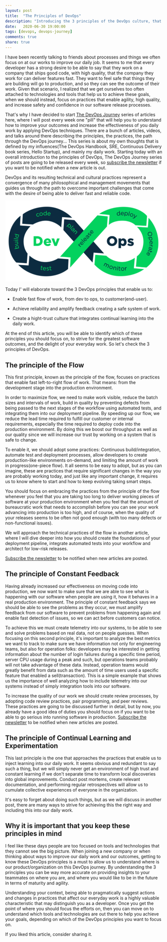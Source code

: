 ```yaml
---
layout: post
title:  "The Principles of DevOps"
description: "Introducing the 3 principles of the DevOps culture, that allows us to deliver software faster and safer, creating a safe system of work with a hight trust culture."
date:   2020-06-30 19:00:00
tags: [devops, devops-journey]
comments: true
share: true
---
```


I have been recently talking to friends about processes and things we often focus on at our works to improve our daily job. It seems to me that every developer has a strong desire to be able to say that they work on a company that ships good code, with high quality, that the company they work for can deliver features fast. They want to feel safe that things they are building will go to production, and so they can see the outcome of their work. Given that scenario, I realized that we get ourselves too often attached to technologies and tools that help us to achieve these goals, when we should instead, focus on practices that enable agility, high quality, and increase safety and confidence in our software release processes.

That's why I have decided to start [The DevOps Journey](https://andreybleme.com/tags/#devops-journey) series of articles here, where I will post every week one "pill" that will help you to understand how to improve your outcomes and increase the effectiveness of you daily work by applying DevOps techniques. There are a bunch of articles, videos, and talks around there describing the principles, the practices, the path through the DevOps journey... This series is about my own thoughts that is defined by my influences(The DevOps Handbook, SRE, Continuous Delivery book series, Hello Startup), and mainly my daily work. Starting today with an overall introduction to the principles of DevOps, The DevOps Journey series of posts are going to be released every week, so [subscribe the newsletter](https://andreybleme.substack.com/) if you want to be notified when a new article is out.


DevOps and its resulting technical and cultural practices represent a convergence of many philosophical and management movements that guides us through the path to overcome important challenges that come with the desire of being able to deliver fast and reliable code.

![DevOps principles](https://raw.githubusercontent.com/andreybleme/andreybleme.github.io/master/assets/img/devops-principles.png)

Today I' will elaborate toward the 3 DevOps principles that enable us to:

- Enable fast flow of work, from dev to ops, to customer(end-user).

- Achieve reliability and amplify feedback creating a safe system of work.

- Create a hight-trust culture that integrates continual learning into the daily work.

At the end of this article, you will be able to identify which of these principles you should focus on, to strive for the greatest software outcomes, and the delight of your everyday work. So let's check the 3 principles of DevOps.


The principle of the Flow
---

This first principle, known as the principle of the flow, focuses on practices that enable fast left-to-right flow of work. That means: from the development stage into the production environment.

In order to maximize flow, we need to make work visible, reduce the batch sizes and intervals of work, build in quality by preventing defects from being passed to the next stages of the workflow using automated tests, and integrating them into our deployment pipeline. By speeding up our flow, we reduce the lead time required to fulfill our customer or internal requirements, especially the time required to deploy code into the production environment. By doing this we boost our throughput as well as our quality since we will increase our trust by working on a system that is safe to change.

To enable it, we should adopt some practices: Continuous build/integration, automate test and deployment processes, allow developers to create production-like environments on-demand, and limiting the amount of work in progress(one-piece flow). It all seems to be easy to adopt, but as you can imagine, these are practices that require significant changes in the way you are probably working today, and just like any important change, it requires us to know where to start and how to keep evolving taking smart steps.

You should focus on embracing the practices from the principle of the flow whenever you feel that you are taking too long to deliver working pieces of software at your production environment when you feel that the amount of bureaucratic work that needs to accomplish before you can see your work advancing into production is too high, and of course, when the quality of your releases seems to be often not good enough (with too many defects or non-functional issues).

We will approach the technical practices of the flow in another article, where I will dive deeper into how you should create the foundations of your deployment pipeline, integrate automated tests into your workflow and architect for low-risk releases.

[Subscribe the newsletter](https://andreybleme.substack.com/) to be notified when new articles are posted.


The principle of Constant Feedback
---

Having already increased our effectiveness on moving code into production, we now want to make sure that we are able to see what is happening with our software when people are using it, how it behaves in a real production environment. The principle of constant feedback says we should be able to see the problems as they occur, we must amplify feedback from our software to prevent problems from happening again and enable fast detection of issues, so we can act before customers can notice.

To achieve this we must create telemetry into our systems, to be able to see and solve problems based on real data, not on people guesses. When focusing on this second principle, it's important to analyze the best metrics we want to track to make sure we have information not only for engineering teams, but also for operation folks: developers may be interested in getting information about the number of login failures during a specific time period, server CPU usage during a peak and such, but operations teams probably will not take advantage of these data. Instead, operation teams would greatly benefit from data such as the amount of time users used a specific feature that enabled a sell(transaction). This is a simple example that shows us the importance of well analyzing how to include telemetry into our systems instead of simply integration tools into our software.

To increase the quality of our work we should create review processes, by adopting code review practices, pair programming, and peer reviews. These practices are going to be discussed further in detail, but by now, you already have a good idea of duties you should focus on if you want to be able to go serious into running software in production. [Subscribe the newsletter](https://andreybleme.substack.com/) to be notified when new articles are posted.


The principle of Continual Learning and Experimentation
---

This last principle is the one that approaches the practices that enable us to inject learning into our daily work. It seems obvious and redundant to say such a thing, but we will simply never get an environment of high trust and constant learning if we don't separate time to transform local discoveries into global improvements. Conduct post mortems, create relevant documentation, and performing regular retrospectives will allow us to cumulate collective experiences of everyone in the organization.

It's easy to forget about doing such things, but as we will discuss in another post, there are many ways to strive for achieving this the right way and including this into our daily work.

Why it is important that you keep these principles in mind
-----

I feel like these days people are too focused on tools and technologies that they cannot see the big picture. When joining a new company or when thinking about ways to improve our daily work and our outcomes, getting to know these DevOps principles is a must to allow us to understand where is our product/organization on this DevOps journey. By understanding the 3 principles you can be way more accurate on providing insights to your teammates on where you are, and where you would like to be in the future in terms of maturity and agility.

Understanding your context, being able to pragmatically suggest actions and changes in practices that affect our everyday work is a highly valuable characteristic that may distinguish you as a developer. Once you get the point of where you should focus the efforts on, then you can move on to understand which tools and technologies are out there to help you achieve your goals, depending on which of the DevOps principles you want to focus on.

If you liked this article, consider sharing it.

